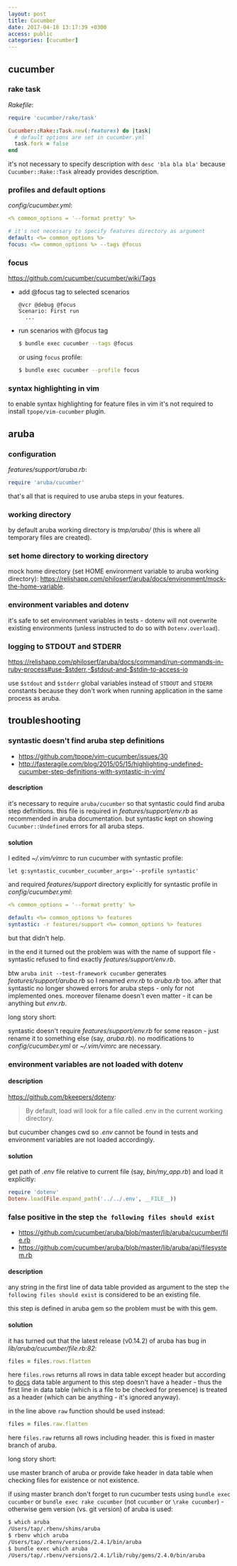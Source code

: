 ```yaml
---
layout: post
title: Cucumber
date: 2017-04-18 13:17:39 +0300
access: public
categories: [cucumber]
---
```


<!-- more -->

## cucumber

### rake task

_Rakefile_:

```ruby
require 'cucumber/rake/task'

Cucumber::Rake::Task.new(:features) do |task|
  # default options are set in cucumber.yml
  task.fork = false
end
```

it's not necessary to specify description with `desc 'bla bla bla'`
because `Cucumber::Rake::Task` already provides description.

### profiles and default options

_config/cucumber.yml_:

```yaml
<% common_options = '--format pretty' %>

# it's not necessary to specify features directory as argument
default: <%= common_options %>
focus: <%= common_options %> --tags @focus
```

### focus

<https://github.com/cucumber/cucumber/wiki/Tags>

- add @focus tag to selected scenarios

  ```cucumber
  @vcr @debug @focus
  Scenario: First run
    ...
  ```

- run scenarios with @focus tag

  ```sh
  $ bundle exec cucumber --tags @focus
  ```

  or using `focus` profile:

  ```sh
  $ bundle exec cucumber --profile focus
  ```

### syntax highlighting in vim

to enable syntax highlighting for feature files in vim
it's not required to install `tpope/vim-cucumber` plugin.

## aruba

### configuration

_features/support/aruba.rb_:

```ruby
require 'aruba/cucumber'
```

that's all that is required to use aruba steps in your features.

### working directory

by default aruba working directory is _tmp/aruba/_
(this is where all temporary files are created).

### set home directory to working directory

mock home directory (set HOME environment variable to aruba working directory):
<https://relishapp.com/philoserf/aruba/docs/environment/mock-the-home-variable>.

### environment variables and dotenv

it's safe to set environment variables in tests - dotenv will not overwrite
existing environments (unless instructed to do so with `Dotenv.overload`).

### logging to STDOUT and STDERR

<https://relishapp.com/philoserf/aruba/docs/command/run-commands-in-ruby-process#use-$stderr,-$stdout-and-$stdin-to-access-io>

use `$stdout` and `$stderr` global variables instead of `STDOUT` and `STDERR`
constants because they don't work when running application in the same process
as aruba.

## troubleshooting

### syntastic doesn't find aruba step definitions

- https://github.com/tpope/vim-cucumber/issues/30
- http://fasteragile.com/blog/2015/05/15/highlighting-undefined-cucumber-step-definitions-with-syntastic-in-vim/

#### description

it's necessary to require `aruba/cucumber` so that syntastic could find
aruba step definitions. this file is required in _features/support/env.rb_
as recommended in aruba documentation. but syntastic kept on showing
`Cucumber::Undefined` errors for all aruba steps.

#### solution

I edited _~/.vim/vimrc_ to run cucumber with syntastic profile:

```vim
let g:syntastic_cucumber_cucumber_args='--profile syntastic'
```

and required _features/support_ directory explicitly for syntastic profile
in _config/cucumber.yml_:

```yaml
<% common_options = '--format pretty' %>

default: <%= common_options %> features
syntastic: -r features/support <%= common_options %> features
```

but that didn't help.

in the end it turned out the problem was with the name of support file -
syntastic refused to find exactly _features/support/env.rb_.

btw `aruba init --test-framework cucumber` generates _features/support/aruba.rb_
so I renamed _env.rb_ to _aruba.rb_ too. after that syntastic no longer showed
errors for aruba steps - only for not implemented ones. moreover filename doesn't
even matter - it can be anything but _env.rb_.

long story short:

syntastic doesn't require _features/support/env.rb_ for some reason -
just rename it to something else (say, _aruba.rb_). no modifications to
_config/cucumber.yml_ or _~/.vim/vimrc_ are necessary.

### environment variables are not loaded with dotenv

#### description

<https://github.com/bkeepers/dotenv>:

> By default, load will look for a file called .env in the current working directory.

but cucumber changes cwd so _.env_ cannot be found in tests and
environment variables are not loaded accordingly.

#### solution

get path of _.env_ file relative to current file (say, _bin/my_app.rb_)
and load it explicitly:

```ruby
require 'dotenv'
Dotenv.load(File.expand_path('../../.env', __FILE__))
```

### false positive in the step `the following files should exist`

- <https://github.com/cucumber/aruba/blob/master/lib/aruba/cucumber/file.rb>
- <https://github.com/cucumber/aruba/blob/master/lib/aruba/api/filesystem.rb>

#### description

any string in the first line of data table provided as argument to the step
`the following files should exist` is considered to be an existing file.

this step is defined in aruba gem so the problem must be with this gem.

#### solution

it has turned out that the latest release (v0.14.2) of aruba has bug
in _lib/aruba/cucumber/file.rb:82_:

```ruby
files = files.rows.flatten
```

here `files.rows` returns all rows in data table except header but according to
[docs](https://github.com/cucumber/aruba/blob/master/features/testing_frameworks/cucumber/steps/filesystem/existence_of_file.feature#L23)
data table argument to this step doesn't have a header -
thus the first line in data table (which is a file to be checked for presence)
is treated as a header (which can be anything - it's ignored anyway).

in the line above `raw` function should be used instead:

```ruby
files = files.raw.flatten
```

here `files.raw` returns all rows including header.
this is fixed in master branch of aruba.

long story short:

use master branch of aruba or provide fake header in data table
when checking files for existence or not existence.

if using master branch don't forget to run cucumber tests using
`bundle exec cucumber` or `bundle exec rake cucumber`
(not `cucumber` or `\rake cucumber`) - otherwise gem version
(vs. git version) of aruba is used:

```sh
$ which aruba
/Users/tap/.rbenv/shims/aruba
$ rbenv which aruba
/Users/tap/.rbenv/versions/2.4.1/bin/aruba
$ bundle exec which aruba
/Users/tap/.rbenv/versions/2.4.1/lib/ruby/gems/2.4.0/bin/aruba
```
